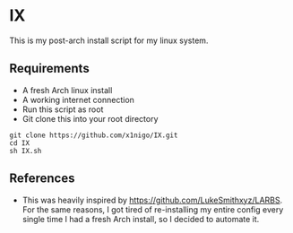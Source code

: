 # IX
This is my post-arch install script for my linux system.

## Requirements
- A fresh Arch linux install
- A working internet connection
- Run this script as root
- Git clone this into your root directory

```
git clone https://github.com/x1nigo/IX.git
cd IX
sh IX.sh
```

## References
- This was heavily inspired by https://github.com/LukeSmithxyz/LARBS. For the same reasons,
I got tired of re-installing my entire config every single time I had a fresh Arch install,
so I decided to automate it.
